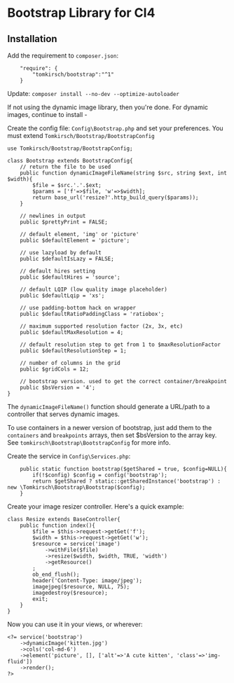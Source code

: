 # Bootstrap Library for CI4

## Installation
Add the requirement to `composer.json`:
```
    "require": {
		"tomkirsch/bootstrap":"^1"
	}
```

Update: `composer install --no-dev --optimize-autoloader`

If not using the dynamic image library, then you're done. For dynamic images, continue to install -

Create the config file: `Config\Bootstrap.php` and set your preferences. You must extend `Tomkirsch/Bootstrap/BootstrapConfig`
```
use Tomkirsch/Bootstrap/BootstrapConfig;

class Bootstrap extends BootstrapConfig{
	// return the file to be used
	public function dynamicImageFileName(string $src, string $ext, int $width){
		$file = $src.'.'.$ext;
		$params = ['f'=>$file, 'w'=>$width];
		return base_url('resize?'.http_build_query($params));
	}
	
	// newlines in output
	public $prettyPrint = FALSE;
	
	// default element, 'img' or 'picture'
	public $defaultElement = 'picture';
	
	// use lazyload by default
	public $defaultIsLazy = FALSE;
	
	// default hires setting
	public $defaultHires = 'source';
	
	// default LQIP (low quality image placeholder)
	public $defaultLqip = 'xs';
	
	// use padding-bottom hack on wrapper
	public $defaultRatioPaddingClass = 'ratiobox';
	
	// maximum supported resolution factor (2x, 3x, etc)
	public $defaultMaxResolution = 4;
	
	// default resolution step to get from 1 to $maxResolutionFactor
	public $defaultResolutionStep = 1;
	
	// number of columns in the grid
	public $gridCols = 12;
	
	// bootstrap version. used to get the correct container/breakpoint
	public $bsVersion = '4';
}
```
The `dynamicImageFileName()` function should generate a URL/path to a controller that serves dynamic images.

To use containers in a newer version of bootstrap, just add them to the `containers` and `breakpoints` arrays, then set $bsVersion to the array key. See `tomkirsch\Bootstrap\BootstrapConfig` for more info.

Create the service in `Config\Services.php`:
```
	public static function bootstrap($getShared = true, $config=NULL){
		if(!$config) $config = config('bootstrap');
		return $getShared ? static::getSharedInstance('bootstrap') : new \Tomkirsch\Bootstrap\Bootstrap($config);
	}
```

Create your image resizer controller. Here's a quick example:
```
class Resize extends BaseController{
	public function index(){
		$file = $this->request->getGet('f');
		$width = $this->request->getGet('w');
		$resource = service('image')
			->withFile($file)
			->resize($width, $width, TRUE, 'width')
			->getResource()
		;
		ob_end_flush();
		header('Content-Type: image/jpeg');
		imagejpeg($resource, NULL, 75);
		imagedestroy($resource);
		exit;
	}
}
```
Now you can use it in your views, or wherever:
```
<?= service('bootstrap')
	->dynamicImage('kitten.jpg')
	->cols('col-md-6')
	->element('picture', [], ['alt'=>'A cute kitten', 'class'=>'img-fluid'])
	->render();
?>
```